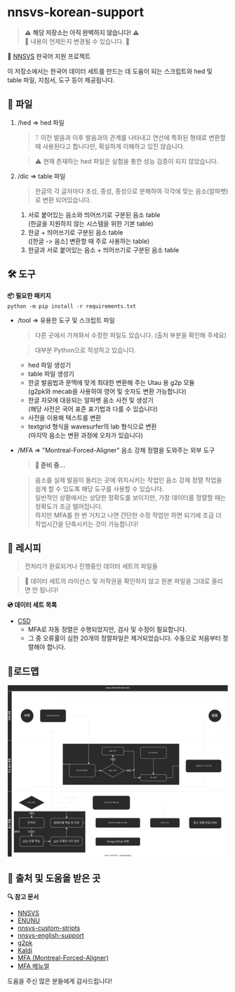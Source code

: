 # nnsvs-korean-support

> ⚠️ **해당 저장소는 아직 완벽하지 않습니다!** ⚠️  
> 🚨 내용이 언제든지 변경될 수 있습니다. 🚨

:pushpin: [NNSVS](https://github.com/r9y9/nnsvs) 한국어 지원 프로젝트

이 저장소에서는 한국어 데이터 세트를 만드는 데 도움이 되는 스크립트와 hed 및 table 파일, 지침서, 도구 등이 제공됩니다.

## 💾 파일

1. /hed => hed 파일

    > ❔ 이전 발음과 이후 발음과의 관계를 나타내고 연산에 특화된 형태로 변환할 때 사용된다고 합니다만, 확실하게 이해하고 있진 않습니다.

    > ⚠️ 현재 존재하는 hed 파일은 실험을 통한 성능 검증이 되지 않았습니다.

2. /dic => table 파일
    > 한글의 각 글자마다 초성, 중성, 종성으로 분해하여 각각에 맞는 음소(알파벳)로 변환 되어있습니다.
    1. 서로 붙어있는 음소와 띄어쓰기로 구분된 음소 table  
       (한글을 지원하지 않는 시스템을 위한 기본 table)
    2. 한글 + 띄어쓰기로 구분된 음소 table  
       ([한글 -> 음소] 변환할 때 주로 사용하는 table)
    3. 한글과 서로 붙어있는 음소 + 띄어쓰기로 구분된 음소 table

## 🛠️ 도구

**:package: 필요한 패키지**  
`python -m pip install -r requirements.txt`

-   /tool => 유용한 도구 및 스크립트 파일

    > 다른 곳에서 가져와서 수정한 파일도 있습니다. (출처 부분을 확인해 주세요)

    > 대부분 Python으로 작성하고 있습니다.

    -   hed 파일 생성기
    -   table 파일 생성기
    -   한글 발음법과 문맥에 맞게 최대한 변환해 주는 Utau 용 g2p 모듈  
         (g2pk와 mecab을 사용하여 영어 및 숫자도 변환 가능합니다)
    -   한글 자모에 대응되는 알파벳 음소 사전 및 생성기  
         (해당 사전은 국어 표준 표기법과 다를 수 있습니다)
    -   사전을 이용해 텍스트를 변환
    -   textgrid 형식을 wavesurfer의 lab 형식으로 변환  
         (마지막 음소는 변환 과정에 오차가 있습니다)

-   /MFA => "Montreal-Forced-Aligner" 음소 강제 정렬을 도와주는 외부 도구

    > **📄 준비 중...**

    > 음소를 실제 발음이 들리는 곳에 위치시키는 작업인 음소 강제 정렬 작업을 쉽게 할 수 있도록 해당 도구를 사용할 수 있습니다.  
    > 일반적인 상황에서는 상당한 정확도를 보이지만, 가창 데이터를 정렬할 때는 정확도가 조금 떨어집니다.  
    >  하지만 MFA를 한 번 거치고 나면 간단한 수정 작업만 하면 되기에 조금 더 작업시간을 단축시키는 것이 가능합니다!

## 🍳 레시피

> 전처리가 완료되거나 진행중인 데이터 세트의 파일들

> 🚨 데이터 세트의 라이선스 및 저작권을 확인하지 않고 원본 파일을 그대로 올리면 안 됩니다!

**💿 데이터 세트 목록**

-   [CSD](https://zenodo.org/record/4785016#.YlBhL8jP24Q)
    -   MFA로 자동 정렬은 수행되었지만, 검사 및 수정이 필요합니다.
    -   그 중 오류률이 심한 20개의 정렬파일은 제거되었습니다. 수동으로 처음부터 정렬해야 합니다.

## 🚩로드맵

<img src="./resources/nnsvs-korean-support.kor.svg" />

## 🙏 출처 및 도움을 받은 곳

**🔍 참고 문서**

-   [NNSVS](https://github.com/r9y9/nnsvs)
-   [ENUNU](https://github.com/oatsu-gh/ENUNU)
-   [nnsvs-custom-stripts](https://github.com/oatsu-gh/nnsvs-custom-stripts)
-   [nnsvs-english-support](https://github.com/DynamiVox/nnsvs-english-support)
-   [g2pk](https://github.com/Kyubyong/g2pK)
-   [Kaldi](https://github.com/kaldi-asr/kaldi)
-   [MFA (Montreal-Forced-Aligner)](https://montreal-forced-aligner.readthedocs.io)
-   [MFA 메뉴얼](https://chldkato.tistory.com/195)

도움을 주신 많은 분들에게 감사드립니다!
